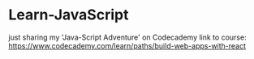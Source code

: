 # Learn-JavaScript
just sharing my 'Java-Script Adventure' on Codecademy 
link to course: https://www.codecademy.com/learn/paths/build-web-apps-with-react 
